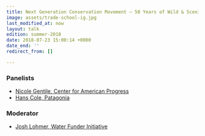 ```yaml
---
title: Next Generation Conservation Movement – 50 Years of Wild & Scenic
image: assets/trade-school-ig.jpg
last_modified_at: now
layout: talk
edition: summer-2018
date: 2018-07-23 15:00:14 +0000
date_end: ''
redirect_from: []

---
```

### Panelists

* [Nicole Gentile, Center for American Progress](https://www.americanprogress.org/about/staff/gentile-nicole/bio/)
* [Hans Cole, Patagonia](https://www.linkedin.com/in/hans-cole-4a2aa819/)

### Moderator

* [Josh Lohmer, Water Funder Initiative](https://www.linkedin.com/in/joshua-lohmer-9a024916/)
